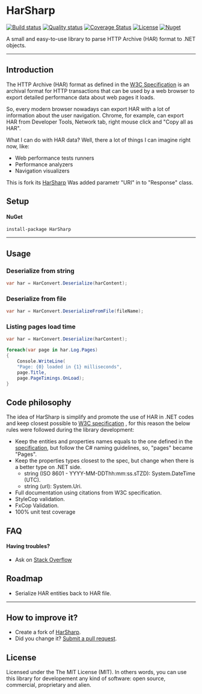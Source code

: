 # HarSharp
[![Build status](https://ci.appveyor.com/api/projects/status/xq94qa91esm7wq97?svg=true)](https://ci.appveyor.com/project/giacomelli/harsharp)
[![Quality status](https://sonarcloud.io/api/project_badges/measure?project=HarSharp&metric=alert_status)](https://sonarcloud.io/dashboard?id=HarSharp)
[![Coverage Status](https://sonarcloud.io/api/project_badges/measure?project=HarSharp&metric=coverage)](https://sonarcloud.io/dashboard?id=HarSharp)
[![License](http://img.shields.io/:license-MIT-blue.svg)](https://raw.githubusercontent.com/giacomelli/HarSharp/master/LICENSE)
[![Nuget](https://img.shields.io/nuget/v/HarSharp.svg)](https://www.nuget.org/packages/HarSharp/)

A small and easy-to-use library to parse HTTP Archive (HAR) format to .NET objects.

--------

## Introduction
The HTTP Archive (HAR) format as defined in the [W3C Specification](https://dvcs.w3.org/hg/webperf/raw-file/tip/specs/HAR/Overview.html) is an archival format for HTTP transactions that can be used by a web browser to export detailed performance data about web pages it loads.

So, every modern browser nowadays can export HAR with a lot of information about the user navigation. Chrome, for example, can export HAR from Developer Tools, Network tab, right mouse click and "Copy all as HAR".

What I can do with HAR data?
Well, there a lot of things I can imagine right now, like:
- Web performance tests runners
- Performance analyzers
- Navigation visualizers

This is fork  its [HarSharp](https://github.com/giacomelli/HarSharp) Was added  parametr "URI" in to "Response" class.

## Setup

#### NuGet
```shell
install-package HarSharp
```

--------

## Usage
### Deserialize from string
```csharp
var har = HarConvert.Deserialize(harContent);
```

### Deserialize from file
```csharp
var har = HarConvert.DeserializeFromFile(fileName);
```

### Listing pages load time
```csharp
var har = HarConvert.Deserialize(harContent);

foreach(var page in har.Log.Pages)
{
	Console.WriteLine(
	"Page: {0} loaded in {1} milliseconds", 
	page.Title, 
	page.PageTimings.OnLoad);
}
```

## Code philosophy
The idea of HarSharp is simplify and promote the use of HAR in .NET codes and keep closest possible to [W3C specification](https://dvcs.w3.org/hg/webperf/raw-file/tip/specs/HAR/Overview.html) , for this reason the below rules were followed during the library development:
- Keep the entities and properties names equals to the one defined in the [specification](https://dvcs.w3.org/hg/webperf/raw-file/tip/specs/HAR/Overview.html), but follow the C# naming guidelines, so, "pages" became "Pages".
- Keep the properties types closest to the spec, but change when there is a better type on .NET side.
	- string (ISO 8601 - YYYY-MM-DDThh:mm:ss.sTZD): System.DateTime (UTC).
	- string (url): System.Uri.
- Full documentation using citations from W3C specification.
- StyleCop validation.
- FxCop Validation.
- 100% unit test coverage

## FAQ

#### Having troubles? 
 - Ask on [Stack Overflow](http://stackoverflow.com/search?q=HarSharp)

## Roadmap

  - Serialize HAR entities back to HAR file.
 
--------

## How to improve it?
- Create a fork of [HarSharp](https://github.com/giacomelli/HarSharp/fork). 
- Did you change it? [Submit a pull request](https://github.com/giacomelli/HarSharp/pull/new/master).


## License

Licensed under the The MIT License (MIT).
In others words, you can use this library for developement any kind of software: open source, commercial, proprietary and alien.
